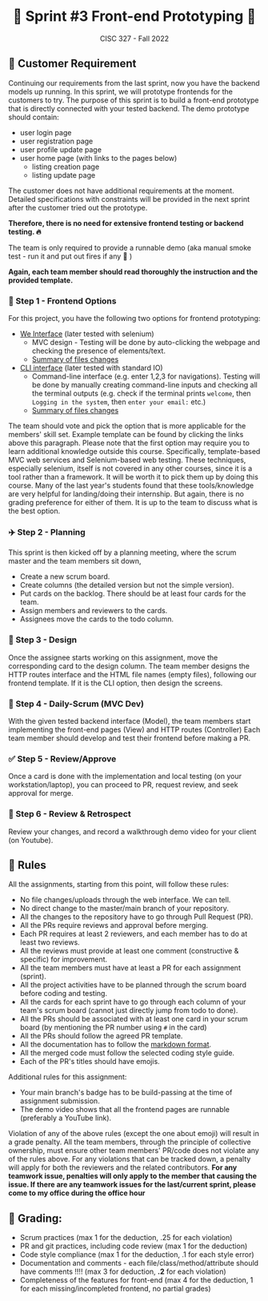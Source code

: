 <h1 align='center'>🍿 Sprint #3 Front-end Prototyping 🍿</h1>

<p align='center'>CISC 327  -  Fall 2022</p>


## 💺 Customer Requirement

Continuing our requirements from the last sprint, now you have the backend models up running. 
In this sprint, we will prototype frontends for the customers to try.
The purpose of this sprint is to build a front-end prototype that is directly connected with your tested backend.
The demo prototype should contain:

- user login page
- user registration page
- user profile update page
- user home page (with links to the pages below)
  - listing creation page
  - listing update page

The customer does not have additional requirements at the moment.
Detailed specifications with constraints will be provided in the next sprint after the customer tried out the prototype. 

**Therefore, there is no need for extensive frontend testing or backend testing. 🔥**

The team is only required to provide a runnable demo (aka manual smoke test - run it and put out fires if any 🚒 )

**Again, each team member should read thoroughly the instruction and the provided template.**


### 🍱 Step 1 - Frontend Options

For this project, you have the following two options for frontend prototyping:

- [We Interface](https://github.com/CISC-CMPE-327/Python-CI-2021/tree/option_web) (later tested with selenium)
  -  MVC design - Testing will be done by auto-clicking the webpage and checking the presence of elements/text.
  - [Summary of files changes](https://github.com/CISC-CMPE-327/Python-CI-2021/pull/1/files)
- [CLI interface](https://github.com/CISC-CMPE-327/Python-CI-2021/tree/option_cli) (later tested with standard IO)
  - Command-line interface (e.g. enter 1,2,3 for navigations). Testing will be done by manually creating command-line inputs and checking all the terminal outputs (e.g. check if the terminal prints `welcome`, then `Logging in the system`, then `enter your email:` etc.)
  - [Summary of files changes](https://github.com/CISC-CMPE-327/Python-CI-2021/pull/2/files)

The team should vote and pick the option that is more applicable for the members' skill set.
Example template can be found by clicking the links above this paragraph.
Please note that the first option may require you to learn additional knowledge outside this course.
Specifically, template-based MVC web services and Selenium-based web testing. 
These techniques, especially selenium, itself is not covered in any other courses, since it is a tool rather than a framework.
It will be worth it to pick them up by doing this course. 
Many of the last year's students found that these tools/knowledge are very helpful for landing/doing their internship.
But again, there is no grading preference for either of them.
It is up to the team to discuss what is the best option.


### ✈️ Step 2 - Planning

This sprint is then kicked off by a planning meeting, where the scrum master and the team members sit down, 
- Create a new scrum board.
- Create columns (the detailed version but not the simple version).
- Put cards on the backlog. There should be at least four cards for the team.
- Assign members and reviewers to the cards.
- Assignees move the cards to the todo column.


### 🎨 Step 3 - Design

Once the assignee starts working on this assignment, move the corresponding card to the design column.
The team member designs the HTTP routes interface and the HTML file names (empty files), following our frontend template. 
If it is the CLI option, then design the screens. 

### 🚀 Step 4 - Daily-Scrum (MVC Dev)

With the given tested backend interface (Model), the team members start implementing the front-end pages (View) and HTTP routes (Controller)
Each team member should develop and test their frontend before making a PR. 


### ✅ Step 5 - Review/Approve
Once a card is done with the implementation and local testing (on your workstation/laptop), you can proceed to PR, request review, and seek approval for merge. 


### 📝 Step 6 - Review & Retrospect
Review your changes, and record a walkthrough demo video for your client (on Youtube). 


## 💺 Rules

All the assignments, starting from this point, will follow these rules:

- No file changes/uploads through the web interface. We can tell.
- No direct change to the master/main branch of your repository. 
- All the changes to the repository have to go through Pull Request (PR).
- All the PRs require reviews and approval before merging. 
- Each PR requires at least 2 reviewers, and each member has to do at least two reviews.
- All the reviews must provide at least one comment (constructive & specific) for improvement. 
- All the team members must have at least a PR for each assignment (sprint).
- All the project activities have to be planned through the scrum board before coding and testing.
- All the cards for each sprint have to go through each column of your team's scrum board (cannot just directly jump from todo to done).
- All the PRs should be associated with at least one card in your scrum board (by mentioning the PR number using `#` in the card)
- All the PRs should follow the agreed PR template.
- All the documentation has to follow the [markdown format](https://guides.github.com/features/mastering-markdown/).
- All the merged code must follow the selected coding style guide. 
- Each of the PR's titles should have emojis. 

Additional rules for this assignment:
- Your main branch's badge has to be build-passing at the time of assignment submission. 
- The demo video shows that all the frontend pages are runnable (preferably a YouTube link).


Violation of any of the above rules (except the one about emoji) will result in a grade penalty.
All the team members, through the principle of collective ownership, must ensure other team members' PR/code does not violate any of the rules above.
For any violations that can be tracked down, a penalty will apply for both the reviewers and the related contributors. 
**For any teamwork issue, penalties will only apply to the member that causing the issue. If there are any teamwork issues for the last/current sprint, please come to my office during the office hour**

## 💺 Grading:

- Scrum practices (max 1 for the deduction, .25 for each violation)
- PR and git practices, including code review (max 1 for the deduction)
- Code style compliance (max 1 for the deduction, .1 for each style error)
- Documentation and comments - each file/class/method/attribute should have comments !!!! (max 3 for deduction, **.2** for each violation)
- Completeness of the features for front-end (max 4 for the deduction, 1 for each missing/incompleted frontend, no partial grades)

